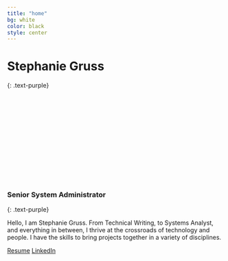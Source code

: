 ```yaml
---
title: "home"
bg: white
color: black
style: center
---
```


# Stephanie Gruss
{: .text-purple}

<style type="text/css">
  .img-circular{
 width: 200px;
 height: 200px;
  margin: auto;
 background-image: url('img/me.jpg');
 background-size: cover;
 display: block;
 border-radius: 100px;
 -webkit-border-radius: 100px;
 -moz-border-radius: 100px;
}
             </style>
<div class="img-circular"></div>

### Senior System Administrator
{: .text-purple}


Hello, I am Stephanie Gruss.  From Technical Writing, to Systems Analyst, and everything in between, I thrive at the crossroads of technology and people.  I have the skills to bring projects together in a variety of disciplines.

<a href="files/resume.pdf" class="btn btn-default btn-lg"><i class="fab fa-file-pdf"></i> <span class="network-name">Resume</span></a>
<a href="https://www.linkedin.com/in/stephaniegruss/" class="btn btn-default btn-lg"><i class="fab fa-linkedin"></i> <span class="network-name">LinkedIn</span></a>
